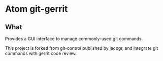 # Atom git-gerrit

## What

Provides a GUI interface to manage commonly-used git commands.

This project is forked from git-control published by jacogr, and integrate git commands with gerrit code review.
